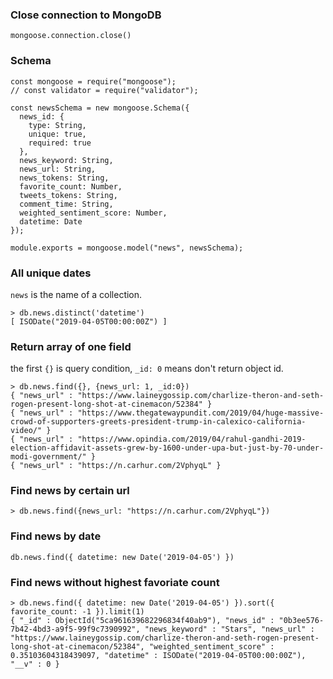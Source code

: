 ### Close connection to MongoDB

```
mongoose.connection.close()
```

### Schema

```
const mongoose = require("mongoose");
// const validator = require("validator");

const newsSchema = new mongoose.Schema({
  news_id: {
    type: String,
    unique: true,
    required: true
  },
  news_keyword: String,
  news_url: String,
  news_tokens: String,
  favorite_count: Number,
  tweets_tokens: String,
  comment_time: String,
  weighted_sentiment_score: Number,
  datetime: Date
});

module.exports = mongoose.model("news", newsSchema);
```

### All unique dates

`news` is the name of a collection.

```
> db.news.distinct('datetime')
[ ISODate("2019-04-05T00:00:00Z") ]
```

### Return array of one field

the first `{}` is query condition, `_id: 0` means don't return object id.

```
> db.news.find({}, {news_url: 1, _id:0})
{ "news_url" : "https://www.laineygossip.com/charlize-theron-and-seth-rogen-present-long-shot-at-cinemacon/52384" }
{ "news_url" : "https://www.thegatewaypundit.com/2019/04/huge-massive-crowd-of-supporters-greets-president-trump-in-calexico-california-video/" }
{ "news_url" : "https://www.opindia.com/2019/04/rahul-gandhi-2019-election-affidavit-assets-grew-by-1600-under-upa-but-just-by-70-under-modi-government/" }
{ "news_url" : "https://n.carhur.com/2VphyqL" }
```

### Find news by certain url

```
> db.news.find({news_url: "https://n.carhur.com/2VphyqL"})
```

### Find news by date

```
db.news.find({ datetime: new Date('2019-04-05') })
```

### Find news without highest favoriate count

```
> db.news.find({ datetime: new Date('2019-04-05') }).sort({ favorite_count: -1 }).limit(1)
{ "_id" : ObjectId("5ca961639682296834f40ab9"), "news_id" : "0b3ee576-7b42-4bd3-a9f5-99f9c7390992", "news_keyword" : "Stars", "news_url" : "https://www.laineygossip.com/charlize-theron-and-seth-rogen-present-long-shot-at-cinemacon/52384", "weighted_sentiment_score" : 0.35103604318439097, "datetime" : ISODate("2019-04-05T00:00:00Z"), "__v" : 0 }
```

